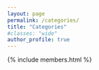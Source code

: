 ```yaml
---
layout: page
permalink: /categories/
title: "Categories"
#classes: "wide"
author_profile: true
---
```


{% include members.html %}
